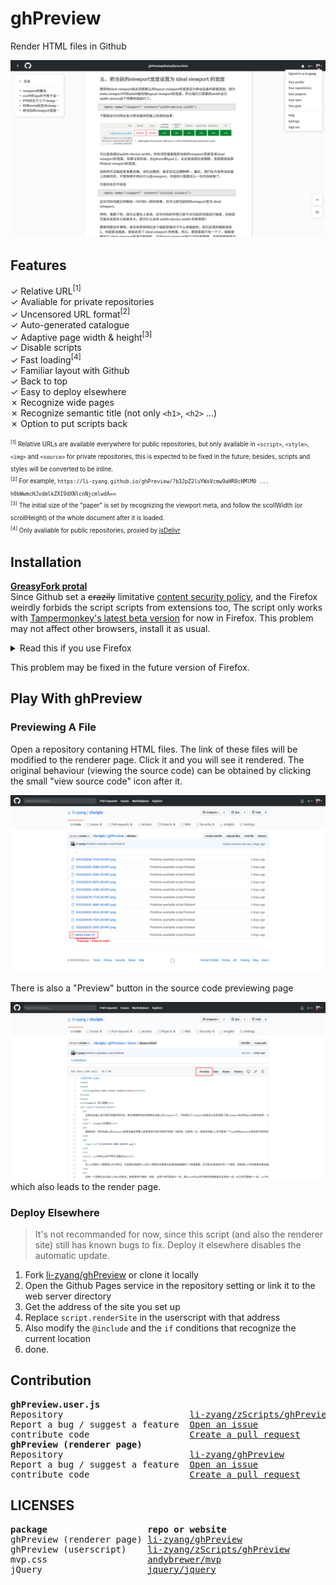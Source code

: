 # ghPreview
Render HTML files in Github  

![Screenshot](https://github.com/li-zyang/zScripts/raw/master/ghPreview/src/Snipaste_2020-06-11_09-52-41.png)

## Features
✓ Relative URL<sup>[1]</sup>  
✓ Avaliable for private repositories  
✓ Uncensored URL format<sup>[2]</sup>  
✓ Auto-generated catalogue  
✓ Adaptive page width & height<sup>[3]</sup>  
✓ Disable scripts  
✓ Fast loading<sup>[4]</sup>  
✓ Familiar layout with Github  
✓ Back to top  
✓ Easy to deploy elsewhere  
✗ Recognize wide pages  
✗ Recognize semantic title (not only `<h1>`, `<h2>` ...)  
✗ Option to put scripts back  

<sup><sub><sup>[1]</sup> Relative URLs are available everywhere for public 
repositories, but only available in `<script>`, `<style>`, `<img>` and 
`<source>` for private repositories, this is expected 
to be fixed in the future; besides, scripts and styles will be converted
 to be inline.</sub></sup>  
<sup><sub><sup>[2]</sup> For example, `https://li-zyang.github.io/ghPreview/?b3JpZ2luYWxVcmw9aHR0cHMlM0 ... h0bWwmcHJvdmlkZXI9dXNlcnNjcmlwdA==`</sub></sup>  
<sup><sub><sup>[3]</sup> The initial size of the "paper" is set by recognizing the
viewport meta, and follow the scollWidth (or scrollHeight) of the whole 
document after it is loaded.</sub></sup>  
<sup><sub><sup>[4]</sup> Only avaliable for public repositories, proxied 
by <a href="https://www.jsdelivr.com/" rel="noopener">jsDelivr</a></sub></sup>  

## Installation
**[GreasyFork protal](https://greasyfork.org/en/scripts/405106-ghpreview)**  
Since Github set a ~~crazily~~ limitative [content security policy](https://developer.mozilla.org/en-US/docs/Web/HTTP/CSP), 
and the Firefox weirdly forbids the script scripts from extensions too, The
script only works with [Tampermonkey's latest beta version](https://www.tampermonkey.net/) for 
now in Firefox. This problem may not affect other browsers, install it 
as usual.  
<details>
  <summary>Read this if you use Firefox</summary>
  <p>
    <h3>Installation steps: </h3>
    <ol>
      <li>Install Tampermonkey BETA in the above link</li>
      <li>
        Migrate the scripts and configurations by exporting and 
        importing them in the "Utilities" tab if you need to  
        <br>
        <img src="https://github.com/li-zyang/zScripts/raw/master/ghPreview/src/Snipaste_2020-06-11_11-23-05.png" alt="Tampermonkey Utilities tab screenshot" />
      </li>
      <li>Use the BETA version to install this script</li>
      <li>
        In the "Security" section, set the "Modify existing content 
        security policy (CSP) headers" option to "Remove Entirely"  
        <br>
        <img src="https://github.com/li-zyang/zScripts/raw/master/ghPreview/src/Snipaste_2020-06-11_11-34-24.png" alt="Tampermonkey Security section screenshot" />
      </li>
      <li>Add the websites to keep the CSP headers if you need to</li>
      <li>done.</li>
    </ol>
  </p>
</details>

This problem may be fixed in the future version of Firefox.  

## Play With ghPreview
### Previewing A File
Open a repository contaning HTML files. The link of these files will be 
modified to the renderer page. Click it and you will see it rendered. 
The original behaviour (viewing the source code) can be obtained by 
clicking the small "view source code" icon after it.  

![Repository Screenshot](https://github.com/li-zyang/zScripts/raw/master/ghPreview/src/Snipaste_2020-06-11_11-54-34.png)

There is also a "Preview" button in the source code previewing page  

![Source Code Previewing Page Screenshot](https://github.com/li-zyang/zScripts/raw/master/ghPreview/src/Snipaste_2020-06-11_12-03-42.png)
which also leads to the render page.  

### Deploy Elsewhere
> It's not recommanded for now, since this script (and also the renderer
site) still has known bugs to fix. Deploy it elsewhere disables the 
automatic update.
1. Fork [li-zyang/ghPreview](https://github.com/li-zyang/ghPreview) or 
clone it locally
2. Open the Github Pages service in the repository setting or link it to 
the web server directory
3. Get the address of the site you set up
4. Replace `script.renderSite` in the userscript with that address
5. Also modify the `@include` and the `if` conditions that recognize the 
current location
6. done.

## Contribution
<pre>
<strong>ghPreview.user.js</strong>
Repository                        <a href="https://github.com/li-zyang/zScripts/tree/master/ghPreview">li-zyang/zScripts/ghPreview</a>
Report a bug / suggest a feature  <a href="https://github.com/li-zyang/zScripts/issues">Open an issue</a>
contribute code                   <a href="https://github.com/li-zyang/zScripts/pulls">Create a pull request</a>
<strong>ghPreview (renderer page)</strong>
Repository                        <a href="https://github.com/li-zyang/ghPreview">li-zyang/ghPreview</a>
Report a bug / suggest a feature  <a href="https://github.com/li-zyang/ghPreview/issues">Open an issue</a>
contribute code                   <a href="https://github.com/li-zyang/ghPreview/pulls">Create a pull request</a>
</pre>

## LICENSES
<pre>
<strong>package</strong>                   <strong>repo or website</strong>                       <strong>license</strong>
ghPreview (renderer page) <a href="https://github.com/li-zyang/ghPreview">li-zyang/ghPreview</a>                    <a href="https://github.com/li-zyang/ghPreview/blob/master/LICENSE">MIT</a>
ghPreview (userscript)    <a href="https://github.com/li-zyang/zScripts/tree/master/ghPreview">li-zyang/zScripts/ghPreview</a>           <a href="https://github.com/li-zyang/zScripts/blob/master/ghPreview/LICENSE">MIT</a>
mvp.css                   <a href="https://github.com/andybrewer/mvp">andybrewer/mvp</a>                        <a href="https://github.com/andybrewer/mvp/blob/master/LICENSE">MIT</a>
jQuery                    <a href="https://github.com/jquery/jquery">jquery/jquery</a>                         <a href="https://github.com/jquery/jquery/blob/master/LICENSE.txt">MIT</a>
</pre>